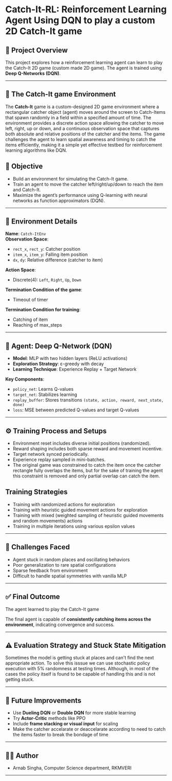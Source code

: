 # Catch-It-RL: Reinforcement Learning Agent Using DQN to play a custom 2D Catch-It game

## 📌 Project Overview

This project explores how a reinforcement learning agent can learn to play the Catch-It 2D game (custom made 2D game). The agent is trained using **Deep Q-Networks (DQN)**.

---
## 🎯 The Catch-It game Environment
The **Catch-It** game is a custom-designed 2D game environment where a rectangular catcher object (agent) moves around the screen to Catch-Items that spawn randomly in a field within a specified amount of time. The environment provides a discrete action space allowing the catcher to move left, right, up or down, and a continuous observation space that captures both absolute and relative positions of the catcher and the items. The game challenges the agent to learn spatial awareness and timing to catch the items efficiently, making it a simple yet effective testbed for reinforcement learning algorithms like DQN.



## 🎯 Objective

- Build an environment for simulating the Catch-It game.
- Train an agent to move the catcher left/right/up/down to reach the item and Catch-It.
- Maximize the agent’s performance using Q-learning with neural networks as function approximators (DQN).

---

## 🧩 Environment Details

**Name**: `Catch-ItEnv`  
**Observation Space**:  
- `rect_x`, `rect_y`: Catcher position  
- `item_x`, `item_y`: Falling item position  
- `dx`, `dy`: Relative difference (catcher to item)

**Action Space**:  
- Discrete(4): `Left`, `Right`, `Up`, `Down`

**Termination Condition of the game**:  
- Timeout of timer

**Termination Condition for training**:  
- Catching of item
- Reaching of max_steps

---

## 🧠 Agent: Deep Q-Network (DQN)

- **Model**: MLP with two hidden layers (ReLU activations)
- **Exploration Strategy**: ε-greedy with decay
- **Learning Technique**: Experience Replay + Target Network

**Key Components**:
- `policy_net`: Learns Q-values
- `target_net`: Stabilizes learning
- `replay_buffer`: Stores transitions `(state, action, reward, next_state, done)`
- `loss`: MSE between predicted Q-values and target Q-values

---

## ⚙️ Training Process and Setups

- Environment reset includes diverse initial positions (randomized).
- Reward shaping includes both sparse reward and movement incentive.
- Target network synced periodically.
- Experience replay sampled in mini-batches.
- The original game was constrained to catch the item once the catcher rectangle fully overlaps the items, but for the sake of training the agent this constraint is removed and only partial overlap can catch the item.

## Training Strategies
- Training with randomized actions for exploration
- Training with heuristic guided movement actions for exploration
- Training with mixed (weighted sampling of heuristic guided movements and random movements) actions
- Training in multiple iterations using various epsilon values

---

## 🚧 Challenges Faced

- Agent stuck in random places and oscillating behaviors
- Poor generalization to rare spatial configurations
- Sparse feedback from environment
- Difficult to handle spatial symmetries with vanilla MLP

---

## ✅ Final Outcome

The agent learned to play the Catch-It game

The final agent is capable of **consistently catching items across the environment**, indicating convergence and success.

---

## ⚠️ Evaluation Strategy and Stuck State Mitigation
Sometimes the model is getting stuck at places and can't find the next appropriate action. To solve this isssue we can use stochastic policy execution with 5% randomness at testing times. Although, in most of the cases the policy itself is found to be capable of handling this and is not getting stuck. 

---

## 📌 Future Improvements

- Use **Dueling DQN** or **Double DQN** for more stable learning
- Try **Actor-Critic** methods like PPO
- Include **frame stacking or visual input** for scaling
- Make the catcher accelarate or deaccelarate according to need to catch the items faster to break the bondage of time
---

## 👨‍💻 Author

- Arnab Singha, Computer Science department, RKMVERI

---
